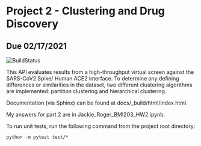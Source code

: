 # Project 2 - Clustering and Drug Discovery
## Due 02/17/2021

![BuildStatus](https://github.com/jackieroger/Project2/workflows/HW2/badge.svg?event=push)

This API evaluates results from a high-throughput virtual screen against the SARS-CoV2 Spike/ Human ACE2 interface. To determine any defining differences or similarities in the dataset, two different clustering algorithms are implemented: partition clustering and hierarchical clustering.

Documentation (via Sphinx) can be found at docs/_build/html/index.html.

My answers for part 2 are in Jackie_Roger_BMI203_HW2.ipynb.

To run unit tests, run the following command from the project root directory:
```
python -m pytest test/*
```

